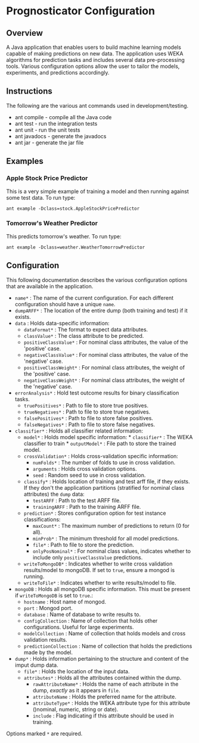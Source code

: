 # Prognosticator Configuration
## Overview
A Java application that enables users to build machine learning models capable of making predictions on new data. The application uses WEKA algorithms for prediction tasks and includes several data pre-processing tools. Various configuration options allow the user to tailor the models, experiments, and predictions accordingly.


## Instructions
The following are the various ant commands used in development/testing.

* ant compile - compile all the Java code
* ant test - run the integration tests
* ant unit - run the unit tests
* ant javadocs - generate the javadocs
* ant jar - generate the jar file

## Examples

### Apple Stock Price Predictor
This is a very simple example of training a model and then running against some test data. To run type:

`ant example -Dclass=stock.AppleStockPricePredictor`

### Tomorrow's Weather Predictor
This predicts tomorrow's weather. To run type:

`ant example -Dclass=weather.WeatherTomorrowPredictor`
## Configuration 
This following documentation describes the various configuration options that are available in the application.

*	`name*`	:	The name of the current configuration. For each different configuration should have a unique `name`.
*	`dumpARFF*`	:	The location of the entire dump (both training and test) if it exists. 
*	`data`	:	Holds data-specific information:
	*	`dataFormat*` : The format to expect data attributes.
	*	`classValue*` : The class attribute to be predicted.
	*	`positiveClassValue*` : For nominal class attributes, the value of the 'positive' case.
	*	`negativeClassValue*` : For nominal class attributes, the value of the 'negative' case.
	*	`positiveClassWeight*` : For nominal class attributes, the weight of the 'positive' case.
	*	`negativeClassWeight*` : For nominal class attributes, the weight of the 'negative' case.
*	`errorAnalysis*` : Hold test outcome results for binary classification tasks.
 	*	`truePositives*`	:	Path to file to store true positives.
	*	`trueNegatives*`	:	Path to file to store true negatives.
 	*	`falsePositives*`	:	Path to file to store false positives.
 	*	`falseNegatives*`	:	Path to file to store false negatives.
*	`classifier*`	:	Holds all classifier related information:
	*	 `model*`	:	Holds model specific information:
		*	`classifier*`	:	The WEKA classifier to train 
		*	`outputModel*`	:	File path to store the trained model.
	*	`crossValidation*`	:	Holds cross-validation specific information:
		*	`numFolds*`	:	The number of folds to use in cross validation.
		*	`arguments`	:	Holds cross validation options.
		*	`seed`	:	Random seed to use in cross validation.
	*	`classify*`	:	Holds location of training and test arff file, if they exists. If they don't the application partitions (stratified for nominal class attributes) the `dump` data:
		*	`testARFF`	: Path to the test ARFF file.
		*	`trainingARFF`	:	Path to the training ARFF file.
	*	`prediction*`	:	Stores configuration option for test instance classifications:
		*	`maxCount*`	:	The maximum number of predictions to return (0 for all).
		*	`minProb*`	:	The minimum threshold for all model predictions.
		*	`file*`	:	Path to file to store the prediction.
		*	`onlyPosNominal*`	:	For nominal class values, indicates whether to include only `positiveClassValue` predictions.
	*	`writeToMongoDB*`	:	Indicates whether to write cross validation results/model to mongoDB. If set to `true`, ensure a mongod is running.
	*	`writeToFile*`	:	Indicates whether to write results/model to file.
*	`mongoDB`	:	Holds all mongoDB specific information. This must be present if `writeToMongoDB` is set to `true`.:
	*	`hostname`	:	Host name of mongod.
	*	`port`	: Mongod port.
	*	`database`	:	Name of database to write results to.
	*	`configCollection`	:	Name of collection that holds other configurations. Useful for large experiments.
	*	`modelCollection`	:	Name of collection that holds models and cross validation results.
	*	`predictionCollection`	:	Name of collection that holds the predictions made by the model.
*	`dump*`	:	Holds information pertaining to the structure and content of the imput dump data. 
	*	`file*`	:	Holds the location of the input data.
	*	`attributes*`	:	Holds all the attributes contained within the dump.
		*	`rawAttributeName*`	:	Holds the name of each attribute in the dump, *exactly* as it appears in `file`.
		*	`attributeName`	:	Holds the preferred name for the attribute.
		*	`attributeType*`	:	Holds the WEKA attribute type for this attribute ()nominal, numeric, string or date).
		*	`include`	:	Flag indicating if this attribute should be used in training.
	
Options marked `*` are required.

